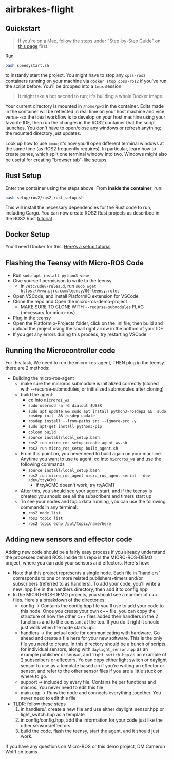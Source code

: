 # airbrakes-flight

## Quickstart

> If you're on a Mac, follow the steps under "Step-by-Step Guide" on [this page](https://gist.github.com/sorny/969fe55d85c9b0035b0109a31cbcb088) first.

Run

```bash
bash speedystart.sh
```

to instantly start the project. You might have to stop any `cpss-ros2`
containers running on your machine via `docker stop cpss-ros2` if you've
run the script before. You'll be dropped into a `tmux` session.

> It might take a hot second to run; it's building a whole Docker image.

Your current directory is mounted in `/home/pwd` in the container. Edits made in
the container will be reflected in real time on your host machine and vice versa--so the ideal workflow is to develop on your host machine using your favorite IDE, then run the changes in the ROS2 container that the script launches. You don't have to open/close any windows or refresh anything; the mounted directory just updates.

Look up how to use `tmux`; it's how you'll open different terminal windows at
the same time (as ROS2 frequently requires). In particular, learn how to create
panes, which split one terminal window into two. Windows might also be useful for creating "browser tab"-like setups.

## Rust Setup

Enter the container using the steps above. From **inside the container**, run:

```bash
bash setup/ros2/ros2_rust_setup.sh
```

This will install the necessary dependencies for the Rust code to run, including Cargo. You can now create ROS2 Rust projects as described in the ROS2 Rust [tutorial](https://github.com/ros2-rust/ros2_rust/blob/main/docs/writing-your-first-rclrs-node.md)

## Docker Setup

You'll need Docker for this. [Here's a setup tutorial](https://www.docker.com/get-started/).


## Flashing the Teensy with Micro-ROS Code
- Run `sudo apt install python3-venv`
- Give yourself permisison to write to the teensy
 	- in `/etc/udev/rules.d`, run  `sudo wget https://www.pjrc.com/teensy/00-teensy.rules`
- Open VSCode, and install PlatformIO extension for VSCode
- Clone the repo and Open the micro-ros-demo-project
	- MAKE SURE TO CLONE WITH `--recurse-submodules` FLAG (necessary for micro-ros)
- Plug in the teensy 
- Open the Platformio-Projects folder, click on the .ini file, then build and upload the project using the small right arrow in the bottom of your IDE 
- If you get any errors during this process, try restarting VSCode

## Running the Microcontroller code
For this task, We need to run the micro-ros-agent, THEN plug in the teensy. there are 2 methods:
- Building the micro-ros-agent
	- make sure the microros submodule is initialized correctly (cloned with --recurse-submodules, or initialized submodules after cloning)
	- build the agent:
		- cd into `microros_ws`
		- `sudo usermod -a -G dialout $USER`
		- `sudo apt update && sudo apt install python3-rosdep2 &&  sudo rosdep init  && rosdep update`
		- `rosdep install --from-paths src --ignore-src -y`
		- `sudo apt-get install python3-pip`
		- `colcon build`
		- `source install/local_setup.bash`
		- `ros2 run micro_ros_setup create_agent_ws.sh`
		- `ros2 run micro_ros_setup build_agent.sh`
	- From this point on, you never need to build again on your machine. Anytime you want to use te agent, cd into `microros_ws` and use the following commands
		- `source install/local_setup.bash`
		- `ros2 run micro_ros_agent micro_ros_agent serial --dev /dev/ttyACM0`
			- if ttyACM0 doesn't work, try ttyACM1 
	- After this, you should see your agent start, and if the teensy is created you should see all the subscribers and timers start up
	- To see your nodes and topic data running, you can use the following commands in any terminal:
		- `ros2 node list`
		- `ros2 topic list`
		- `ros2 topic echo /put/topic/name/here`

## Adding new sensors and effector code
Adding new code should be a fairly easy process if you already understand the processes behind ROS.
Inside this repo is the MICRO-ROS-DEMO project, where you can add your sensors and effectors. Here's how:
- Note that this project represents a single node. Each file in "handlers" corresponds to one or more related publishers+timers and/or subscribers (referred to as handlers). To add your code, you'll write a new .hpp file in the handlers directory, then add it to config.hpp
- In the MICRO-ROS-DEMO projects, you should see a number of c++ files. Here's a breakdown of the directories:
	- config -> Contains the config.hpp file you'll use to add your code to this node. Once you create your own c++ file, you can copy the structure of how the other c++ files added their handlers in the 2 functions and to the constant at the top. If you do it right it should just work when the node starts up. 
	- handlers -> the actual code for communicating with hardware. Go ahead and create a file here for your new software. This is the only file you need to create. In this directory should be a bunch of scripts for individual sensors, along with `daylight_sensor.hpp` as an example publisher or sensor, and `light_switch.hpp` as an example of 2 subscribers or effectors. Yo can copy either light switch or daylight sensor to use as a template based on if you're writing an effector or sensor, and refer to the other sensor files if you are a little stuck on where to go.
	- support -> included by every file. Contains helper functions and macros. You never need to edit this file
	- main.cpp -> Runs the node and connects everything together. You never need to edit this file
- TLDR: follow these steps
	1. in handlers/, create a new file and use either daylight_sensor.hpp or light_switch.hpp as a template 
	2. in config/config.hpp, add the information for your code just like the other sensors/effectors
	3. build the code, flash the teensy, start the agent, and it should just work.
	
If you have any questions on Micro-ROS or this demo project, DM Cameron Wolff on teams


